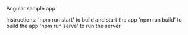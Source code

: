 Angular sample app

Instructions:
'npm run start' to build and start the app
'npm run build' to build the app
'npm run serve' to run the server
